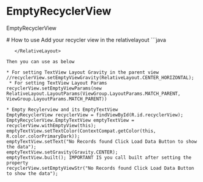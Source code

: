 # EmptyRecyclerView
EmptyRecyclerView
 <p>
# How to use
 Add your recycler view in the relativelayout
```java
       <RelativeLayout
                android:layout_width="match_parent"
                android:layout_height="match_parent"
                android:layout_below="@+id/header"
                android:layout_margin="10dp">
                <com.example.emptyrecyclerview.EmptyRecyclerView
                                                 android:id="@+id/recyclerView"
                                                 android:layout_width="match_parent"
                                                 android:layout_height="match_parent">
                </com.example.emptyrecyclerview.EmptyRecyclerView>

       </RelativeLayout>
```
Then you can use as below

* For setting TextView Layout Gravity in the parent view
//recyclerView.setEmptyViewGravity(RelativeLayout.CENTER_HORIZONTAL);
 * For setting TextView Layout Params
recyclerView.setEmptyViewParams(new RelativeLayout.LayoutParams(ViewGroup.LayoutParams.MATCH_PARENT, ViewGroup.LayoutParams.MATCH_PARENT))

* Empty Recylerview and its EmptyTextView
EmptyRecyclerView recyclerView = findViewById(R.id.recyclerView);
EmptyRecyclerView.EmptyTextView emptyTextView = recyclerView.withEmptyView(this);
emptyTextView.setTextColor(ContextCompat.getColor(this, R.color.colorPrimaryDark));
emptyTextView.setText("No Records found Click Load Data Button to show the data");
emptyTextView.setGravity(Gravity.CENTER);
emptyTextView.built(); IMPORTANT IS you call built after setting the property
recyclerView.setEmptyViewStr("No Records found Click Load Data Button to show the data");

